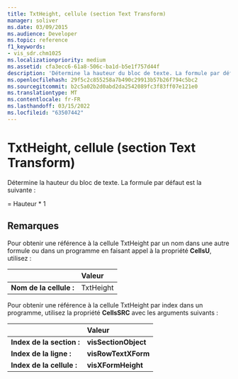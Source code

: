 ```yaml
---
title: TxtHeight, cellule (section Text Transform)
manager: soliver
ms.date: 03/09/2015
ms.audience: Developer
ms.topic: reference
f1_keywords:
- vis_sdr.chm1025
ms.localizationpriority: medium
ms.assetid: cfa3ecc6-61a8-506c-ba1d-b5e1f757d44f
description: 'Détermine la hauteur du bloc de texte. La formule par défaut est la suivante :'
ms.openlocfilehash: 29f5c2c855258a7b490c29913b57b26f794c5bc2
ms.sourcegitcommit: b2c5a02b2d0abd2da2542089fc3f83ff07e121e0
ms.translationtype: MT
ms.contentlocale: fr-FR
ms.lasthandoff: 03/15/2022
ms.locfileid: "63507442"
---
```

# <a name="txtheight-cell-text-transform-section"></a>TxtHeight, cellule (section Text Transform)

Détermine la hauteur du bloc de texte. La formule par défaut est la suivante :
  
= Hauteur \* 1
  
## <a name="remarks"></a>Remarques

Pour obtenir une référence à la cellule TxtHeight par un nom dans une autre formule ou dans un programme en faisant appel à la propriété **CellsU**, utilisez : 
  
||Valeur |
|:-----|:-----|
| **Nom de la cellule :**  <br/> | TxtHeight  <br/> |
   
Pour obtenir une référence à la cellule TxtHeight par index dans un programme, utilisez la propriété **CellsSRC** avec les arguments suivants : 
  
||Valeur |
|:-----|:-----|
| **Index de la section :**  <br/> |**visSectionObject** <br/> |
| **Index de la ligne :**  <br/> |**visRowTextXForm** <br/> |
| **Index de la cellule :**  <br/> |**visXFormHeight** <br/> |
   

